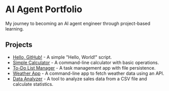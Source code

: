 # AI Agent Portfolio
My journey to becoming an AI agent engineer through project-based learning.

## Projects
- [Hello, GitHub!](./Hello-GitHub) - A simple "Hello, World!" script.
- [Simple Calculator](./Simple-Calculator) - A command-line calculator with basic operations.
- [To-Do List Manager](./To-Do-List-Manager) - A task management app with file persistence.
- [Weather App](./Weather-App) - A command-line app to fetch weather data using an API.
- [Data Analyzer](./Data-Analyzer) - A tool to analyze sales data from a CSV file and calculate statistics.